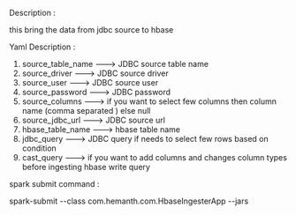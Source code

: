 
Description :

  this bring the data from jdbc source to hbase

  Yaml Description :

  1. source_table_name ---> JDBC source table name
  2. source_driver     ---> JDBC source driver
  3. source_user       ---> JDBC source user
  4. source_password   ---> JDBC password
  5. source_columns    ---> if you want to select few columns then column name (comma separated ) else null
  6. source_jdbc_url   ---> JDBC source url
  7. hbase_table_name  ---> hbase table name
  8. jdbc_query        ---> JDBC query if needs to select few rows based on condition
  9. cast_query        ---> if you want to add columns and changes column types before ingesting hbase write query


  spark submit command :

  spark-submit --class com.hemanth.com.HbaseIngesterApp --jars <jdbc sourcer jar path>

